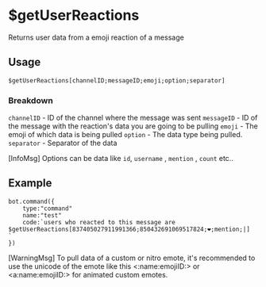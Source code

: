 # $getUserReactions
Returns user data from a emoji reaction of a message

## Usage 
`$getUserReactions[channelID;messageID;emoji;option;separator]`

### Breakdown 
`channelID` - ID of the channel where the message was sent 
`messageID` - ID of the message with the reaction's data you are going to be pulling
`emoji` - The emoji of which data is being pulled 
`option` - The data type being pulled. 
`separator` - Separator of the data 

[InfoMsg] Options can be data like `id`, `username` , `mention` , `count` etc..

## Example
```
bot.command({
    type:"command"
    name:"test"
    code:`users who reacted to this message are 
$getUserReactions[837405027911991366;850432691069517824;❤️;mention;|]
`
})
```
[WarningMsg] To pull data of a custom or nitro emote, it's recommended to use the unicode of the emote like this <:name:emojiID:> or <a:name:emojiID:> for animated custom emotes.

